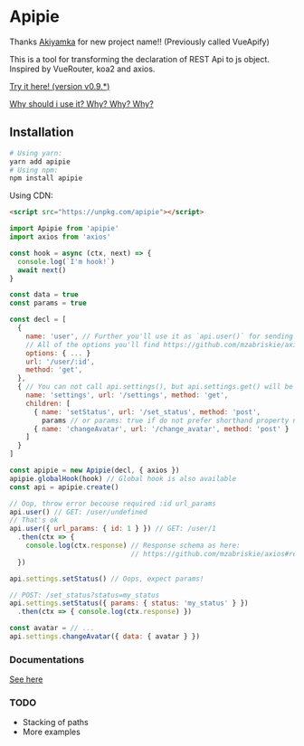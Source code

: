 # Apipie
Thanks [Akiyamka](https://github.com/akiyamka) for new project name!! (Previously called VueApify)

This is a tool for transforming the declaration of REST Api to js object.
Inspired by VueRouter, koa2 and axios.

[Try it here! (version v0.9.*)](https://jsfiddle.net/fl0pzz/1n90wtn0/7/)

[Why should i use it? Why? Why? Why?](/docs/ru_Ru/whywhywhy.md)

## Installation

```bash
# Using yarn:
yarn add apipie
# Using npm:
npm install apipie
```

Using CDN:

```html
<script src="https://unpkg.com/apipie"></script>
```

```js
import Apipie from 'apipie'
import axios from 'axios'

const hook = async (ctx, next) => {
  console.log(`I'm hook!`)
  await next()
}

const data = true
const params = true

const decl = [
  {
    name: 'user', // Further you'll use it as `api.user()` for sending request
    // All of the options you'll find https://github.com/mzabriskie/axios#request-config
    options: { ... }
    url: '/user/:id',
    method: 'get',
  },
  { // You can not call api.settings(), but api.settings.get() will be available
    name: 'settings', url: '/settings', method: 'get',
    children: [
      { name: 'setStatus', url: '/set_status', method: 'post',
        params // or params: true if do not prefer shorthand property names syntax },
      { name: 'changeAvatar', url: '/change_avatar', method: 'post' }
    ]
  }
]

const apipie = new Apipie(decl, { axios })
apipie.globalHook(hook) // Global hook is also available
const api = apipie.create()

// Oop, throw error becouse required :id url_params
api.user() // GET: /user/undefined
// That's ok
api.user({ url_params: { id: 1 } }) // GET: /user/1
  .then(ctx => {
    console.log(ctx.response) // Response schema as here:
                              // https://github.com/mzabriskie/axios#response-schema
  })

api.settings.setStatus() // Oops, expect params!

// POST: /set_status?status=my_status
api.settings.setStatus({ params: { status: 'my_status' } })
  .then(ctx => { console.log(ctx.response) })

const avatar = // ...
api.settings.changeAvatar({ data: { avatar } })
```

### Documentations
[See here](/docs)

### TODO
* Stacking of paths
* More examples
